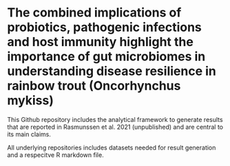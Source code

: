 # The combined implications of probiotics, pathogenic infections and host immunity highlight the importance of gut microbiomes in  understanding disease resilience in rainbow trout (Oncorhynchus mykiss)

This Github repository includes the analytical framework to generate results that are reported in Rasmunssen et al. 2021 (unpublished) and are central to its main claims.

All underlying repositories includes datasets needed for result generation and a respecitve R markdown file.
